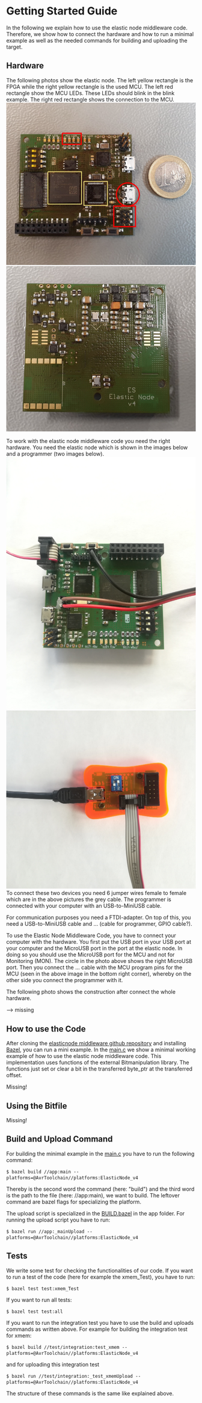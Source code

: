 # Getting Started Guide

In the following we explain how to use the elastic node middleware code.
Therefore, we show how to connect the hardware and how to run a minimal example as well as the needed commands for building and uploading the target.

## Hardware

The following photos show the elastic node. 
The left yellow rectangle is the FPGA while the right yellow rectangle is the used MCU. 
The left red rectangle show the MCU LEDs. These LEDs should blink in the blink example. 
The right red rectangle shows the connection to the MCU.
![](images/elasticNodeFrontEdit.jpg)
![](images/elasticNodeBack.jpg)

To work with the elastic node middleware code you need the right hardware. 
You need the elastic node which is shown in the images below and a programmer (two images below).
![elasticnode](images/elasticNode.jpg)
![programmer](images/programmerEdit.jpg)
To connect these two devices you need 6 jumper wires female to female which are in the above pictures the grey cable.
The programmer is connected with your computer with an USB-to-MiniUSB cable.

For communication purposes you need a FTDI-adapter.
On top of this, you need a USB-to-MiniUSB cable and ... (cable for programmer, GPIO cable?).

To use the Elastic Node Middleware Code, you have to connect your computer with the hardware.
You first put the USB port in your USB port at your computer and the MicroUSB port in the port at the elastic node.
In doing so you should use the MicroUSB port for the MCU and not for Monitoring (MON).
The circle in the photo above shows the right MicroUSB port. 
Then you connect the ... cable with the MCU program pins for the MCU (seen in the above image in the bottom right corner), whereby on the other side you connect the programmer with it.

The following photo shows the construction after connect the whole hardware.
 
 --> missing 
 
## How to use the Code

After cloning the [elasticnode middleware github repository](https://github.com/es-ude/ElasticNodeMiddleware) and installing [Bazel](https://www.bazel.build/), you can run a mini example. 
In the [main.c](../app/main.c) we show a minimal working example of how to use the elastic node middleware code. 
This implementation uses functions of the external Bitmanipulation library.
The functions just set or clear a bit in the transferred byte_ptr at the transferred offset. 

Missing!

## Using the Bitfile

Missing!

## Build and Upload Command

For building the minimal example in the [main.c](../app/main.c) you have to run the following command: 

    $ bazel build //app:main --platforms=@AvrToolchain//platforms:ElasticNode_v4

Thereby is the second word the command (here: "build") and the third word is the path to the file (here: //app:main), we want to build. 
The leftover command are bazel flags for specializing the platform.  
    
The upload script is specialized in the [BUILD.bazel](../app/BUILD.bazel) in the app folder. 
For running the upload script you have to run: 

	$ bazel run //app:_mainUpload --platforms=@AvrToolchain//platforms:ElasticNode_v4
    
## Tests

We write some test for checking the functionalities of our code. 
If you want to run a test of the code (here for example the xmem_Test), you have to run:

    $ bazel test test:xmem_Test

If you want to run all tests:

    $ bazel test test:all
    
If you want to run the integration test you have to use the build and uploads commands as written above.
For example for building the integration test for xmem:

    $ bazel build //test/integration:test_xmem --platforms=@AvrToolchain//platforms:ElasticNode_v4 

and for uploading this integration test

    $ bazel run //test/integration:_test_xmemUpload --platforms=@AvrToolchain//platforms:ElasticNode_v4

The structure of these commands is the same like explained above. 